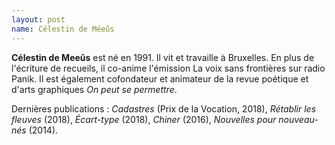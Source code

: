 ```yaml
---
layout: post
name: Célestin de Méeûs
---
```

**Célestin de Meeûs** est né en 1991. Il vit et travaille à Bruxelles. En plus de l'écriture de recueils, il co-anime l'émission La voix sans frontières sur radio Panik. Il est également cofondateur et animateur de la revue poétique et d'arts graphiques *On peut se permettre*.



Dernières publications : *Cadastres* (Prix de la Vocation, 2018), *Rétablir les fleuves* (2018), *Écart-type* (2018), *Chiner* (2016), *Nouvelles pour nouveau-nés* (2014).
